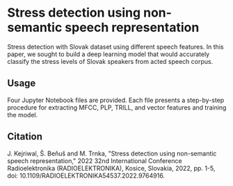 # Stress detection using non-semantic speech representation

Stress detection with Slovak dataset using different speech features. In this paper, we sought to build a deep learning model that would accurately classify the stress levels of Slovak speakers from acted speech corpus.

## Usage

Four Jupyter Notebook files are provided. Each file presents a step-by-step procedure for extracting MFCC, PLP, TRILL, and vector features and training the model. 

## Citation

J. Kejriwal, Š. Beňuš and M. Trnka, "Stress detection using non-semantic speech representation," 2022 32nd International Conference Radioelektronika (RADIOELEKTRONIKA), Kosice, Slovakia, 2022, pp. 1-5, doi: 10.1109/RADIOELEKTRONIKA54537.2022.9764916.
